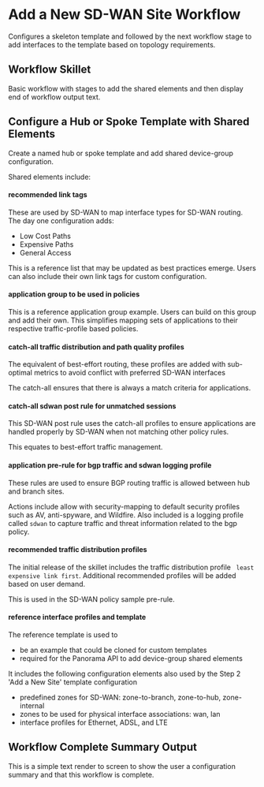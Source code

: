 # Add a New SD-WAN Site Workflow

Configures a skeleton template and followed by the next workflow stage
to add interfaces to the template based on topology requirements.

## Workflow Skillet

Basic workflow with stages to add the shared elements and then display
end of workflow output text.

## Configure a Hub or Spoke Template with Shared Elements

Create a named hub or spoke template and add shared device-group configuration.

Shared elements include:

#### recommended link tags

These are used by SD-WAN to map interface types for SD-WAN routing. The
day one configuration adds:

* Low Cost Paths
* Expensive Paths
* General Access

This is a reference list that may be updated as best practices emerge.
Users can also include their own link tags for custom configuration.

#### application group to be used in policies
This is a reference application group example. Users can build on this group
and add their own. This simplifies mapping sets of applications to their respective
traffic-profile based policies.

#### catch-all traffic distribution and path quality profiles
The equivalent of best-effort routing, these profiles are added with
sub-optimal metrics to avoid conflict with preferred SD-WAN interfaces

The catch-all ensures that there is always a match criteria for applications.

#### catch-all sdwan post rule for unmatched sessions

This SD-WAN post rule uses the catch-all profiles to ensure applications are
handled properly by SD-WAN when not matching other policy rules.

This equates to best-effort traffic management.

#### application pre-rule for bgp traffic and sdwan logging profile
These rules are used to ensure BGP routing traffic is allowed between
hub and branch sites.

Actions include allow with security-mapping to default security profiles
such as AV, anti-spyware, and Wildfire. Also included is a logging profile
called ```sdwan``` to capture traffic and threat information related to
the bgp policy.

#### recommended traffic distribution profiles
The initial release of the skillet includes the traffic distribution profile
``` least expensive link first```. Additional recommended profiles will be
added based on user demand.

This is used in the SD-WAN policy sample pre-rule.


#### reference interface profiles and template

The reference template is used to

* be an example that could be cloned for custom templates
* required for the Panorama API to add device-group shared elements

It includes the following configuration elements also used by the
Step 2 'Add a New Site' template configuration

* predefined zones for SD-WAN: zone-to-branch, zone-to-hub, zone-internal
* zones to be used for physical interface associations: wan, lan
* interface profiles for Ethernet, ADSL, and LTE

## Workflow Complete Summary Output

This is a simple text render to screen to show the user a configuration
summary and that this workflow is complete.